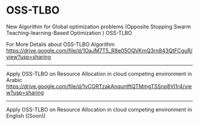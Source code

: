# OSS-TLBO
New Algorithm for Global optimization problems (Opposite Stopping Swarm Teaching–learning-Based Optimization ) OSS-TLBO

For More Details about OSS-TLBO Algorithm 
https://drive.google.com/file/d/1OaJM7T5_R8e05OQVKmQ3rn843QtFCguR/view?usp=sharing

*******************************************************************************************

Apply OSS-TLBO on Resource Allocation in cloud competing environment in Arabic 
https://drive.google.com/file/d/1vCORTzakAnquntftQTMmgTSSnp8VI1r4/view?usp=sharing

*******************************************************************************************
Apply OSS-TLBO on Resource Allocation in cloud competing environment in English
                       ((Soon))



